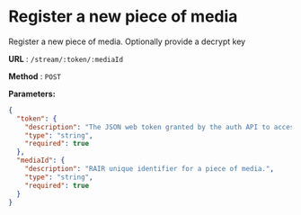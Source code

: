 # Register a new piece of media

Register a new piece of media. Optionally provide a decrypt key

**URL** : `/stream/:token/:mediaId`

**Method** : `POST`

**Parameters:**

```json
{
  "token": {
    "description": "The JSON web token granted by the auth API to access the media given by the mediaId. Must be current and generated by this node.",
    "type": "string",
    "required": true
  },
  "mediaId": {
    "description": "RAIR unique identifier for a piece of media.",
    "type": "string",
    "required": true
  }
}
```
